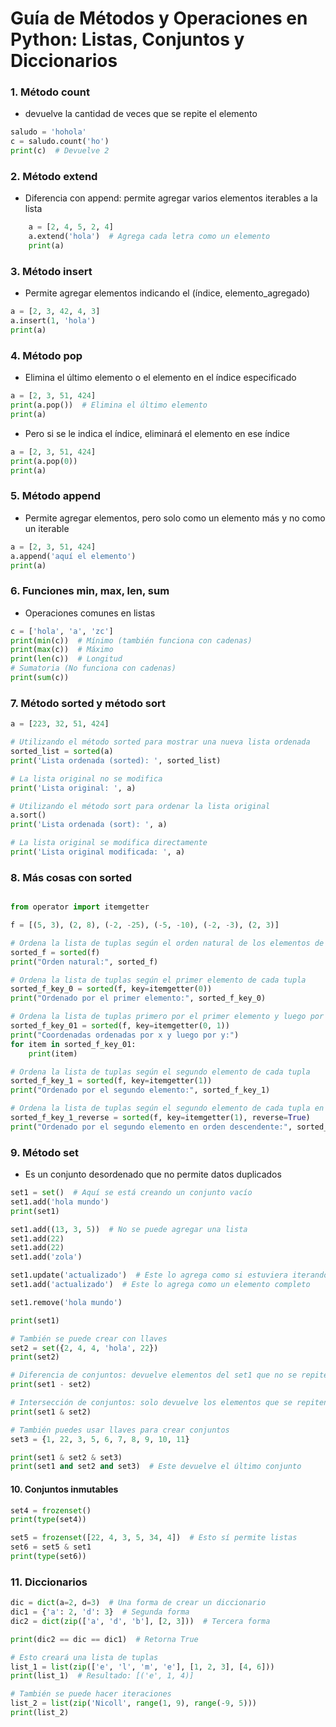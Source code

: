 # Guía de Métodos y Operaciones en Python: Listas, Conjuntos y Diccionarios

### 1. Método count 
- devuelve la cantidad de veces que se repite el elemento

```python
saludo = 'hohola'
c = saludo.count('ho')
print(c)  # Devuelve 2
```

### 2. Método extend
- Diferencia con append: permite agregar varios elementos iterables a la lista

```python
    a = [2, 4, 5, 2, 4]
    a.extend('hola')  # Agrega cada letra como un elemento
    print(a)
```

### 3. Método insert
- Permite agregar elementos indicando el (índice, elemento_agregado)

```python
a = [2, 3, 42, 4, 3]
a.insert(1, 'hola')
print(a)
```

### 4. Método pop
- Elimina el último elemento o el elemento en el índice especificado

```python
a = [2, 3, 51, 424]
print(a.pop())  # Elimina el último elemento
print(a)
```

- Pero si se le indica el índice, eliminará el elemento en ese índice

```python
a = [2, 3, 51, 424]
print(a.pop(0))
print(a)
```

### 5. Método append
- Permite agregar elementos, pero solo como un elemento más y no como un iterable

```python
a = [2, 3, 51, 424]
a.append('aquí el elemento')
print(a)
```

### 6. Funciones min, max, len, sum
-  Operaciones comunes en listas

```python
c = ['hola', 'a', 'zc']
print(min(c))  # Mínimo (también funciona con cadenas)
print(max(c))  # Máximo
print(len(c))  # Longitud
# Sumatoria (No funciona con cadenas)
print(sum(c))
```

### 7. Método sorted y método sort
```python
a = [223, 32, 51, 424]

# Utilizando el método sorted para mostrar una nueva lista ordenada
sorted_list = sorted(a)
print('Lista ordenada (sorted): ', sorted_list)

# La lista original no se modifica
print('Lista original: ', a)

# Utilizando el método sort para ordenar la lista original
a.sort()
print('Lista ordenada (sort): ', a)

# La lista original se modifica directamente
print('Lista original modificada: ', a)
```

### 8. Más cosas con sorted

```python

from operator import itemgetter

f = [(5, 3), (2, 8), (-2, -25), (-5, -10), (-2, -3), (2, 3)]

# Ordena la lista de tuplas según el orden natural de los elementos de las tuplas
sorted_f = sorted(f)
print("Orden natural:", sorted_f)

# Ordena la lista de tuplas según el primer elemento de cada tupla
sorted_f_key_0 = sorted(f, key=itemgetter(0))
print("Ordenado por el primer elemento:", sorted_f_key_0)

# Ordena la lista de tuplas primero por el primer elemento y luego por el segundo elemento
sorted_f_key_01 = sorted(f, key=itemgetter(0, 1))
print("Coordenadas ordenadas por x y luego por y:")
for item in sorted_f_key_01:
    print(item)

# Ordena la lista de tuplas según el segundo elemento de cada tupla
sorted_f_key_1 = sorted(f, key=itemgetter(1))
print("Ordenado por el segundo elemento:", sorted_f_key_1)

# Ordena la lista de tuplas según el segundo elemento de cada tupla en orden descendente
sorted_f_key_1_reverse = sorted(f, key=itemgetter(1), reverse=True)
print("Ordenado por el segundo elemento en orden descendente:", sorted_f_key_1_reverse)
```

### 9. Método set
- Es un conjunto desordenado que no permite datos duplicados
```python
set1 = set()  # Aquí se está creando un conjunto vacío
set1.add('hola mundo')
print(set1)

set1.add((13, 3, 5))  # No se puede agregar una lista
set1.add(22)
set1.add(22)
set1.add('zola')

set1.update('actualizado')  # Este lo agrega como si estuviera iterando
set1.add('actualizado')  # Este lo agrega como un elemento completo

set1.remove('hola mundo')

print(set1)

# También se puede crear con llaves
set2 = set({2, 4, 4, 'hola', 22})
print(set2)

# Diferencia de conjuntos: devuelve elementos del set1 que no se repiten en el set2
print(set1 - set2)

# Intersección de conjuntos: solo devuelve los elementos que se repiten en ambos conjuntos
print(set1 & set2)

# También puedes usar llaves para crear conjuntos
set3 = {1, 22, 3, 5, 6, 7, 8, 9, 10, 11}

print(set1 & set2 & set3)
print(set1 and set2 and set3)  # Este devuelve el último conjunto

```

#### 10. Conjuntos inmutables
```python
set4 = frozenset()
print(type(set4))

set5 = frozenset([22, 4, 3, 5, 34, 4])  # Esto sí permite listas
set6 = set5 & set1
print(type(set6))
```

### 11. Diccionarios

```python
dic = dict(a=2, d=3)  # Una forma de crear un diccionario
dic1 = {'a': 2, 'd': 3}  # Segunda forma
dic2 = dict(zip(['a', 'd', 'b'], [2, 3]))  # Tercera forma

print(dic2 == dic == dic1)  # Retorna True

# Esto creará una lista de tuplas
list_1 = list(zip(['e', 'l', 'm', 'e'], [1, 2, 3], [4, 6]))
print(list_1)  # Resultado: [('e', 1, 4)]

# También se puede hacer iteraciones
list_2 = list(zip('Nicoll', range(1, 9), range(-9, 5)))
print(list_2)

```